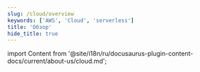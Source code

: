 ```yaml
---
slug: /cloud/overview
keywords: ['AWS', 'Cloud', 'serverless']
title: 'Обзор'
hide_title: true
---
```

import Content from '@site/i18n/ru/docusaurus-plugin-content-docs/current/about-us/cloud.md';

<Content />
